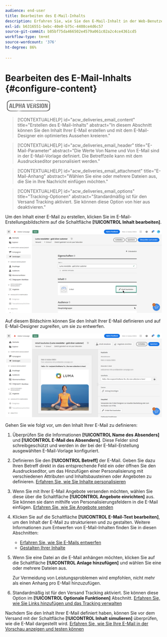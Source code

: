 ```yaml
---
audience: end-user
title: Bearbeiten des E-Mail-Inhalts
description: Erfahren Sie, wie Sie den E-Mail-Inhalt in der Web-Benutzeroberfläche von Campaign bearbeiten können
exl-id: b6316551-bebc-40e0-b75c-4408ce4d6c57
source-git-commit: b85bf75da466502e4579a061c02a2c4ce4361cd5
workflow-type: tm+mt
source-wordcount: '376'
ht-degree: 86%

---
```


# Bearbeiten des E-Mail-Inhalts {#configure-content}

![](../assets/do-not-localize/badge.png)

>[!CONTEXTUALHELP]
>id="acw_deliveries_email_content"
>title="Erstellen des E-Mail-Inhalts"
>abstract="In diesem Abschnitt können Sie den Inhalt Ihrer E-Mail erstellen und mit dem E-Mail-Designer ein optimiertes Aussehen kreieren."

>[!CONTEXTUALHELP]
>id="acw_deliveries_email_header"
>title="E-Mail-Parameter"
>abstract="Die Werte Von Name und Von E-Mail sind in der E-Mail-Vorlage definiert. Die Betreffzeile kann mit dem Ausdruckseditor personalisiert werden."

>[!CONTEXTUALHELP]
>id="acw_deliveries_email_attachment"
>title="E-Mail-Anhang"
>abstract="Wählen Sie eine oder mehrere Dateien aus, die Sie in Ihre Nachricht einfügen möchten."

>[!CONTEXTUALHELP]
>id="acw_deliveries_email_options"
>title="Tracking-Optionen"
>abstract="Standardmäßig ist für den Versand Tracking aktiviert. Sie können diese Option von hier aus deaktivieren."

Um den Inhalt einer E-Mail zu erstellen, klicken Sie im E-Mail-Erstellungsbildschirm auf die Schaltfläche **[!UICONTROL Inhalt bearbeiten]**.

![](assets/edit-content.png)

Auf diesem Bildschirm können Sie den Inhalt Ihrer E-Mail definieren und auf E-Mail-Designer zugreifen, um sie zu entwerfen.

![](assets/content-dashboard.png)

Gehen Sie wie folgt vor, um den Inhalt Ihrer E-Mail zu definieren:

1. Überprüfen Sie die Informationen **[!UICONTROL Name des Absenders]** und **[!UICONTROL E-Mail des Absenders]**. Diese Felder sind schreibgeschützt und werden in der bei der E-Mail-Erstellung ausgewählten E-Mail-Vorlage konfiguriert.

1. Definieren Sie den **[!UICONTROL Betreff]** der E-Mail. Geben Sie dazu Ihren Betreff direkt in das entsprechende Feld ein oder öffnen Sie den Ausdruckseditor, um das Hinzufügen einer Personalisierung mit verschiedenen Attributen und Inhaltsbausteinen oder Angeboten zu definieren. [Erfahren Sie, wie Sie Inhalte personalisieren](../personalization/personalize.md)

1. Wenn Sie mit Ihrer E-Mail Angebote versenden möchten, wählen Sie diese über die Schaltfläche **[!UICONTROL Angebote einrichten]** aus. Sie können sie dann mithilfe von Personalisierungsfeldern in die E-Mail einfügen. [Erfahren Sie, wie Sie Angebote senden](offers.md)

1. Klicken Sie auf die Schaltfläche **[!UICONTROL E-Mail-Text bearbeiten]**, um den Inhalt der E-Mail zu strukturieren und zu gestalten. Weitere Informationen zum Entwerfen von E-Mail-Inhalten finden Sie in diesen Abschnitten:

   * [Erfahren Sie, wie Sie E-Mails entwerfen](create-email-content.md)
   * [Gestalten Ihrer Inhalte](get-started-email-style.md)

1. Wenn Sie eine Datei an die E-Mail anhängen möchten, klicken Sie auf die Schaltfläche **[!UICONTROL Anlage hinzufügen]** und wählen Sie eine oder mehrere Dateien aus.

   Zur Vermeidung von Leistungsproblemen wird empfohlen, nicht mehr als einen Anhang pro E-Mail hinzuzufügen.

   <!--limitation on size + number of files?-->

1. Standardmäßig ist für den Versand Tracking aktiviert. Sie können diese Option im **[!UICONTROL Optionale Funktionen]** Abschnitt. [Erfahren Sie, wie Sie Links hinzufügen und das Tracking verwalten](message-tracking.md)

Nachdem Sie den Inhalt Ihrer E-Mail definiert haben, können Sie vor dem Versand mit der Schaltfläche **[!UICONTROL Inhalt simulieren]** überprüfen, wie die E-Mail dargestellt wird. [Erfahren Sie, wie Sie Ihre E-Mail in der Vorschau anzeigen und testen können](../preview-test/preview-test.md)
